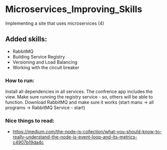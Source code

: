 # Microservices_Improving_Skills
Implementing a site that uses microservices (4)

## Added skills:
* RabbitMQ
* Building Service Registry
* Versioning and Load Balancing
* Working with the circuit breaker


### How to run:
Install all dependencies in all services.
The confrence app includes the view.
Make sure running the registry service - so, others will be able to function.
Download RabbitMQ and make sure it works (start manu -> all programs -> RabbitMQ Service - start)

### Nice things to read:
* https://medium.com/the-node-js-collection/what-you-should-know-to-really-understand-the-node-js-event-loop-and-its-metrics-c4907b19da4c
